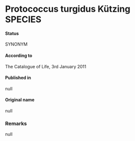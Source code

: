 # Protococcus turgidus Kützing SPECIES

#### Status
SYNONYM

#### According to
The Catalogue of Life, 3rd January 2011

#### Published in
null

#### Original name
null

### Remarks
null